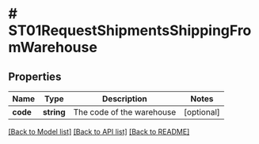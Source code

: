 # # ST01RequestShipmentsShippingFromWarehouse

## Properties

Name | Type | Description | Notes
------------ | ------------- | ------------- | -------------
**code** | **string** | The code of the warehouse | [optional]

[[Back to Model list]](../../README.md#models) [[Back to API list]](../../README.md#endpoints) [[Back to README]](../../README.md)
